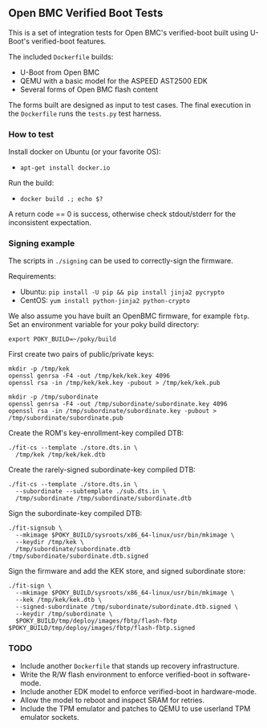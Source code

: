 ## Open BMC Verified Boot Tests

This is a set of integration tests for Open BMC's verified-boot built using U-Boot's verified-boot features.

The included `Dockerfile` builds:
- U-Boot from Open BMC
- QEMU with a basic model for the ASPEED AST2500 EDK
- Several forms of Open BMC flash content

The forms built are designed as input to test cases.
The final execution in the `Dockerfile` runs the `tests.py` test harness.

### How to test

Install docker on Ubuntu (or your favorite OS):
- `apt-get install docker.io`

Run the build:
- `docker build .; echo $?`

A return code == 0 is success, otherwise check stdout/stderr for the inconsistent expectation.

### Signing example

The scripts in `./signing` can be used to correctly-sign the firmware.

Requirements:
- Ubuntu: `pip install -U pip && pip install jinja2 pycrypto`
- CentOS: `yum install python-jinja2 python-crypto`

We also assume you have built an OpenBMC firmware, for example `fbtp`.
Set an environment variable for your poky build directory:
```
export POKY_BUILD=~/poky/build
```

First create two pairs of public/private keys:
```
mkdir -p /tmp/kek
openssl genrsa -F4 -out /tmp/kek/kek.key 4096
openssl rsa -in /tmp/kek/kek.key -pubout > /tmp/kek/kek.pub

mkdir -p /tmp/subordinate
openssl genrsa -F4 -out /tmp/subordinate/subordinate.key 4096
openssl rsa -in /tmp/subordinate/subordinate.key -pubout > /tmp/subordinate/subordinate.pub
```

Create the ROM's key-enrollment-key compiled DTB:
```
./fit-cs --template ./store.dts.in \
  /tmp/kek /tmp/kek/kek.dtb
```

Create the rarely-signed subordinate-key compiled DTB:
```
./fit-cs --template ./store.dts.in \
  --subordinate --subtemplate ./sub.dts.in \
  /tmp/subordinate /tmp/subordinate/subordinate.dtb
```

Sign the subordinate-key compiled DTB:
```
./fit-signsub \
  --mkimage $POKY_BUILD/sysroots/x86_64-linux/usr/bin/mkimage \
  --keydir /tmp/kek \
  /tmp/subordinate/subordinate.dtb /tmp/subordinate/subordinate.dtb.signed
```

Sign the firmware and add the KEK store, and signed subordinate store:
```
./fit-sign \
  --mkimage $POKY_BUILD/sysroots/x86_64-linux/usr/bin/mkimage \
  --kek /tmp/kek/kek.dtb \
  --signed-subordinate /tmp/subordinate/subordinate.dtb.signed \
  --keydir /tmp/subordinate \
  $POKY_BUILD/tmp/deploy/images/fbtp/flash-fbtp $POKY_BUILD/tmp/deploy/images/fbtp/flash-fbtp.signed
```

### TODO

- Include another `Dockerfile` that stands up recovery infrastructure.
- Write the R/W flash environment to enforce verified-boot in software-mode.
- Include another EDK model to enforce verified-boot in hardware-mode.
- Allow the model to reboot and inspect SRAM for retries.
- Include the TPM emulator and patches to QEMU to use userland TPM emulator sockets.
